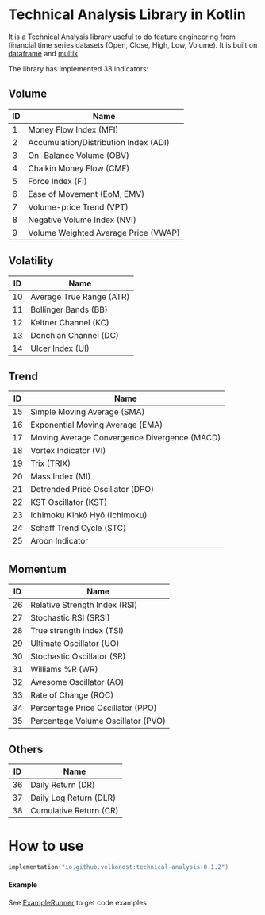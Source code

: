 # Technical Analysis Library in Kotlin

It is a Technical Analysis library useful to do feature engineering from financial time series datasets (Open, Close, High, Low, Volume). It is built on [dataframe](https://github.com/Kotlin/dataframe) and [multik](https://github.com/Kotlin/multik).

The library has implemented 38 indicators:

## Volume


ID | Name
-- |--
1 | Money Flow Index (MFI)
2 | Accumulation/Distribution Index (ADI)
3 | On-Balance Volume (OBV)
4 | Chaikin Money Flow (CMF)
5 | Force Index (FI)
6 | Ease of Movement (EoM, EMV)
7 | Volume-price Trend (VPT)
8 | Negative Volume Index (NVI)
9 | Volume Weighted Average Price (VWAP)

## Volatility

ID | Name
-- |--
10 | Average True Range (ATR)
11 | Bollinger Bands (BB)
12 | Keltner Channel (KC)
13 | Donchian Channel (DC)
14 | Ulcer Index (UI)

## Trend

ID | Name
-- |--
15 | Simple Moving Average (SMA)
16 | Exponential Moving Average (EMA)
17 | Moving Average Convergence Divergence (MACD)
18 | Vortex Indicator (VI)
19 | Trix (TRIX)
20 | Mass Index (MI)
21 | Detrended Price Oscillator (DPO)
22 | KST Oscillator (KST) 
23 | Ichimoku Kinkō Hyō (Ichimoku)
24 | Schaff Trend Cycle (STC) 
25 | Aroon Indicator 

## Momentum

ID | Name
-- |--
26 | Relative Strength Index (RSI)
27 | Stochastic RSI (SRSI)
28 | True strength index (TSI)
29 | Ultimate Oscillator (UO)
30 | Stochastic Oscillator (SR)
31 | Williams %R (WR)
32 | Awesome Oscillator (AO)
33 | Rate of Change (ROC)
34 | Percentage Price Oscillator (PPO)
35 | Percentage Volume Oscillator (PVO)

## Others

ID | Name
-- |-- 
36 | Daily Return (DR)
37 | Daily Log Return (DLR)
38 | Cumulative Return (CR) 

# How to use
```kotlin
implementation("io.github.velkonost:technical-analysis:0.1.2")
```

#### Example

See [ExampleRunner](https://github.com/Velkonost/technical-analysis/blob/master/technical-analysis/src/main/kotlin/velkonost/technical/analysis/example/ExampleRunner.kt) to get code examples
